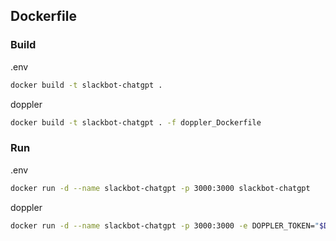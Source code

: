 ## Dockerfile

### Build

.env

```bash
docker build -t slackbot-chatgpt .
```

doppler

```bash
docker build -t slackbot-chatgpt . -f doppler_Dockerfile
```

### Run

.env

```bash
docker run -d --name slackbot-chatgpt -p 3000:3000 slackbot-chatgpt
```

doppler

```bash
docker run -d --name slackbot-chatgpt -p 3000:3000 -e DOPPLER_TOKEN="$DOPPLER_TOKEN" slackbot-chatgpt
```
